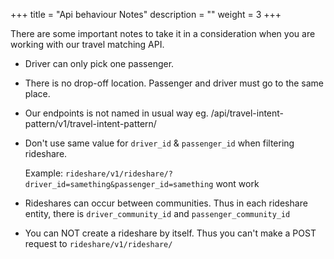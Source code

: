 +++
title = "Api behaviour Notes"
description = ""
weight = 3
+++

There are some important notes to take it in a consideration when you are working with our travel matching API.


* Driver can only pick one passenger.

* There is no drop-off location. Passenger and driver must go to the same place.

* Our endpoints is not named in usual way eg. /api/travel-intent-pattern/v1/travel-intent-pattern/

* Don't use same value for  `driver_id` & `passenger_id` when filtering rideshare.

    Example: `rideshare/v1/rideshare/?driver_id=samething&passenger_id=samething` wont work

* Rideshares can occur between communities. Thus in each rideshare entity, there is `driver_community_id` and `passenger_community_id`

* You can NOT create a rideshare by itself. Thus you can't make a POST request to `rideshare/v1/rideshare/`
